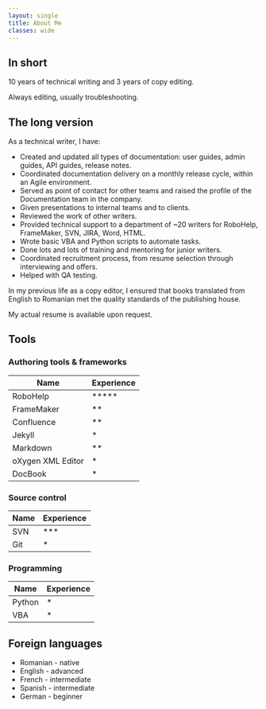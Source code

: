 ```yaml
---
layout: single
title: About Me
classes: wide
---
```

## In short
10 years of technical writing and 3 years of copy editing.

Always editing, usually troubleshooting.

## The long version

As a technical writer, I have:
* Created and updated all types of documentation: user guides, admin guides, API guides, release notes.
* Coordinated documentation delivery on a monthly release cycle, within an Agile environment.
* Served as point of contact for other teams and raised the profile of the Documentation team in the company.
* Given presentations to internal teams and to clients.
* Reviewed the work of other writers.
* Provided technical support to a department of ~20 writers for RoboHelp, FrameMaker, SVN, JIRA, Word, HTML.
* Wrote basic VBA and Python scripts to automate tasks.
* Done lots and lots of training and mentoring for junior writers.
* Coordinated recruitment process, from resume selection through interviewing and offers.
* Helped with QA testing.

In my previous life as a copy editor, I ensured that books translated from English to Romanian met the quality standards of the publishing house.

My actual resume is available upon request.

## Tools
### Authoring tools & frameworks

| Name              | Experience 
| ------------------|-------------| 
| RoboHelp          | *****       | 
| FrameMaker        | **          | 
| Confluence        | **          | 
| Jekyll            | *           |
| Markdown          | **          |
| oXygen XML Editor | *           |
| DocBook           | *           |

### Source control

| Name          | Experience
| ------------- |-------------| 
| SVN           | ***         | 
| Git           | *           | 

### Programming

| Name          | Experience
| ------------- |-------------| 
| Python        | *           | 
| VBA           | *           | 

## Foreign languages
* Romanian - native
* English - advanced
* French - intermediate
* Spanish - intermediate
* German - beginner
